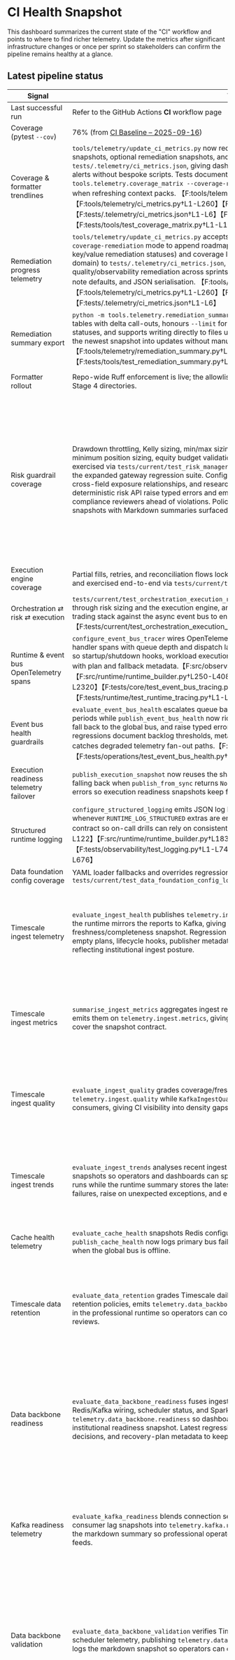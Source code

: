 # CI Health Snapshot

This dashboard summarizes the current state of the "CI" workflow and points to
where to find richer telemetry. Update the metrics after significant
infrastructure changes or once per sprint so stakeholders can confirm the
pipeline remains healthy at a glance.

## Latest pipeline status

| Signal | Value | Notes |
| --- | --- | --- |
| Last successful run | Refer to the GitHub Actions **CI** workflow page | Capture the run URL in team status updates. |
| Coverage (pytest `--cov`) | 76% (from [CI Baseline – 2025-09-16](../ci_baseline_report.md)) | Update when the coverage target moves. |
| Coverage & formatter trendlines | `tools/telemetry/update_ci_metrics.py` now records coverage percentages, per-domain coverage snapshots, optional remediation snapshots, and formatter mode metadata to `tests/.telemetry/ci_metrics.json`, giving dashboards historical trendlines plus lagging-domain alerts without bespoke scripts. Tests document the JSON contract for all four feeds. Use `python -m tools.telemetry.coverage_matrix --coverage-report coverage.xml` to emit standalone breakdowns when refreshing context packs. 【F:tools/telemetry/update_ci_metrics.py†L1-L240】【F:tools/telemetry/ci_metrics.py†L1-L260】【F:tests/tools/test_ci_metrics.py†L1-L420】【F:tests/.telemetry/ci_metrics.json†L1-L6】【F:tools/telemetry/coverage_matrix.py†L1-L196】【F:tests/tools/test_coverage_matrix.py†L1-L123】 |
| Remediation progress telemetry | `tools/telemetry/update_ci_metrics.py` accepts `--remediation-status` entries and the new `--coverage-remediation` mode to append roadmap progress snapshots (label, evidence source, key/value remediation statuses) and coverage laggard summaries (counts, thresholds, worst domain) to `tests/.telemetry/ci_metrics.json`, giving dashboards a structured feed for tracking quality/observability remediation across sprints. pytest covers the CLI parsing contract, coverage-note defaults, and JSON serialisation. 【F:tools/telemetry/update_ci_metrics.py†L1-L240】【F:tools/telemetry/ci_metrics.py†L1-L260】【F:tests/tools/test_ci_metrics.py†L1-L420】【F:tests/.telemetry/ci_metrics.json†L1-L6】 |
| Remediation summary export | `python -m tools.telemetry.remediation_summary` reads the metrics JSON and renders Markdown tables with delta call-outs, honours `--limit` for trimmed reports, omits deltas for non-numeric statuses, and supports writing directly to files under pytest coverage so release managers can drop the newest snapshot into updates without manual collation. 【F:tools/telemetry/remediation_summary.py†L1-L220】【F:tests/tools/test_remediation_summary.py†L22-L125】 |
| Formatter rollout | Repo-wide Ruff enforcement is live; the allowlist and helper script were removed after formatting all Stage 4 directories. | Guarded by `ruff format --check .` in CI; keep telemetry up to date via `python -m tools.telemetry.update_ci_metrics --formatter-mode global`. |
| Risk guardrail coverage | Drawdown throttling, Kelly sizing, min/max sizing bounds, mandatory stop-loss enforcement, minimum position sizing, equity budget validation, and aggregate exposure/leverage limits are exercised via `tests/current/test_risk_manager_impl.py`, `tests/trading/test_risk_policy.py`, and the expanded gateway regression suite. Config-level validation now enforces positive sizing, cross-field exposure relationships, and research-mode overrides while the runtime builder and deterministic risk API raise typed errors and emit canonical metadata snapshots, keeping compliance reviewers ahead of violations. Policy decisions now emit `telemetry.risk.policy` snapshots with Markdown summaries surfaced in the control centre and runtime status feeds. | Extend to FIX execution/risk integration paths next. 【F:src/risk/risk_manager_impl.py†L1-L360】【F:src/risk/real_risk_manager.py†L1-L170】【F:tests/current/test_risk_manager_impl.py†L1-L200】【F:src/trading/risk/risk_policy.py†L120-L246】【F:tests/trading/test_risk_policy.py†L69-L240】【F:src/trading/risk/policy_telemetry.py†L1-L195】【F:tests/trading/test_risk_policy_telemetry.py†L1-L109】【F:src/operations/bootstrap_control_center.py†L1-L260】【F:src/runtime/predator_app.py†L1-L360】【F:src/config/risk/risk_config.py†L1-L161】【F:tests/risk/test_risk_config_validation.py†L1-L36】【F:src/trading/risk/risk_api.py†L1-L134】【F:src/runtime/runtime_builder.py†L313-L343】【F:tests/trading/test_risk_api.py†L1-L115】【F:tests/runtime/test_runtime_builder.py†L158-L200】|
| Execution engine coverage | Partial fills, retries, and reconciliation flows locked in by `tests/current/test_execution_engine.py` and exercised end-to-end via `tests/current/test_orchestration_execution_risk_integration.py`. | Track reconciliation snapshots in future regression runs. |
| Orchestration ⇄ risk ⇄ execution | `tests/current/test_orchestration_execution_risk_integration.py` runs the orchestrator stubs through risk sizing and the execution engine, and the new fallback scenario drives the bootstrap trading stack against the async event bus to ensure telemetry still records when the bus is offline.【F:tests/current/test_orchestration_execution_risk_integration.py†L31-L284】 | Extend to include sensory fixtures once the WHY regression slice lands. |
| Runtime & event bus OpenTelemetry spans | `configure_event_bus_tracer` wires OpenTelemetry tracers into `AsyncEventBus`, tagging publish and handler spans with queue depth and dispatch lag, and the runtime builder reuses the same provider so startup/shutdown hooks, workload execution, and Timescale ingest orchestration emit spans with plan and fallback metadata.【F:src/observability/tracing.py†L1-L244】【F:src/runtime/runtime_builder.py†L250-L408】【F:src/runtime/runtime_builder.py†L1996-L2320】【F:tests/core/test_event_bus_tracing.py†L1-L118】【F:tests/runtime/test_runtime_tracing.py†L1-L134】 | Enable via `OTEL_ENABLED=true` plus `OTEL_EXPORTER_OTLP_*` extras when an OTLP collector is available; disable to fall back to the no-op tracer. |
| Event bus health guardrails | `evaluate_event_bus_health` escalates queue backlogs, dropped events, handler errors, and idle periods while `publish_event_bus_health` now rides the shared failover helper to log runtime failures, fall back to the global bus, and raise typed errors when both transports degrade. Guardrail regressions document backlog thresholds, metadata propagation, and failover escalation so CI catches degraded telemetry fan-out paths.【F:src/operations/event_bus_health.py†L143-L259】【F:tests/operations/test_event_bus_health.py†L22-L235】 | Subscribe to `telemetry.event_bus.health` on the runtime bus; monitor warnings for backlogs or fallbacks and investigate immediately when errors surface. |
| Execution readiness telemetry failover | `publish_execution_snapshot` now reuses the shared failover helper, logging runtime publish failures, falling back when `publish_from_sync` returns `None`, and escalating unexpected runtime/global bus errors so execution readiness snapshots keep flowing even when the primary transport degrades. | Subscribe to `telemetry.operational.execution` on the runtime bus or rely on the global bus fallback; pytest locks the fallback contract and payload structure.【F:src/operations/execution.py†L611-L648】【F:tests/operations/test_execution.py†L100-L134】 |
| Structured runtime logging | `configure_structured_logging` emits JSON log lines with runtime, tier, and connection metadata whenever `RUNTIME_LOG_STRUCTURED` extras are enabled. Formatter and builder tests cover the handler contract so on-call drills can rely on consistent log output.【F:src/observability/logging.py†L1-L122】【F:src/runtime/runtime_builder.py†L1838-L1877】【F:tests/observability/test_logging.py†L1-L74】【F:tests/runtime/test_runtime_builder.py†L600-L676】 | Toggle via `RUNTIME_LOG_STRUCTURED=true` and adjust verbosity with `RUNTIME_LOG_LEVEL`; supply `RUNTIME_LOG_CONTEXT` JSON to append deployment identifiers. |
| Data foundation config coverage | YAML loader fallbacks and overrides regression-tested via `tests/current/test_data_foundation_config_loading.py` | Keep expanding toward operational metrics and sensory signal hotspots. |
| Timescale ingest telemetry | `evaluate_ingest_health` publishes `telemetry.ingest.health` events after each orchestrated run and the runtime mirrors the reports to Kafka, giving dashboards and streaming consumers the same freshness/completeness snapshot. Regression suites now drive the backbone orchestrator through empty plans, lifecycle hooks, publisher metadata, and intraday safeguards so telemetry keeps reflecting institutional ingest posture. | Subscribe via the runtime event bus, consume the Kafka topic configured through `KAFKA_INGEST_HEALTH_TOPIC`, or rely on the Kafka ingest consumer bridge that now replays ingest topics into the runtime bus during institutional runs.【F:src/runtime/runtime_builder.py†L445-L653】【F:src/data_foundation/streaming/kafka_stream.py†L600-L924】【F:tests/data_foundation/test_kafka_stream.py†L120-L332】【F:tests/data_foundation/test_timescale_backbone_orchestrator.py†L1-L150】【F:tests/data_foundation/test_timescale_ingest.py†L322-L359】 |
| Timescale ingest metrics | `summarise_ingest_metrics` aggregates ingest results into per-dimension metrics and the runtime emits them on `telemetry.ingest.metrics`, giving CI a lightweight feed for dashboards while tests cover the snapshot contract. | Use the runtime event bus or the Kafka metrics topic (`KafkaIngestMetricsPublisher`) to subscribe to `telemetry.ingest.metrics`; snapshot payloads include total rows, freshness, and symbol coverage for each dimension.【F:src/runtime/runtime_builder.py†L577-L593】【F:src/data_foundation/ingest/metrics.py†L1-L88】【F:src/data_foundation/streaming/kafka_stream.py†L1022-L1135】【F:tests/data_foundation/test_ingest_metrics.py†L1-L45】 |
| Timescale ingest quality | `evaluate_ingest_quality` grades coverage/freshness into a score published on `telemetry.ingest.quality` while `KafkaIngestQualityPublisher` mirrors the report for downstream consumers, giving CI visibility into density gaps before failover triggers. | Subscribe to `telemetry.ingest.quality` on the runtime bus or configure `KAFKA_INGEST_QUALITY_TOPIC` to stream reports; pytest covers quality scoring and the Kafka publisher contract.【F:src/runtime/runtime_builder.py†L649-L706】【F:src/data_foundation/ingest/quality.py†L1-L208】【F:src/data_foundation/streaming/kafka_stream.py†L1126-L1287】【F:tests/data_foundation/test_ingest_quality.py†L1-L60】【F:tests/data_foundation/test_kafka_stream.py†L200-L310】 |
| Timescale ingest trends | `evaluate_ingest_trends` analyses recent ingest journal entries into `telemetry.ingest.trends` snapshots so operators and dashboards can spot row-count drops or freshness regressions across runs while the runtime summary stores the latest snapshot. New guardrails log runtime publish failures, raise on unexpected exceptions, and escalate global-bus outages under pytest coverage. | Subscribe to `telemetry.ingest.trends` on the runtime bus or inspect the `ingest_trends` block in `ProfessionalPredatorApp.summary()`; pytest covers the evaluator, publisher fallback paths, and summary exposure.【F:src/operations/ingest_trends.py†L1-L336】【F:src/runtime/runtime_builder.py†L900-L1090】【F:src/runtime/predator_app.py†L680-L735】【F:tests/operations/test_ingest_trends.py†L1-L148】【F:tests/runtime/test_professional_app_timescale.py†L240-L330】 |
| Cache health telemetry | `evaluate_cache_health` snapshots Redis configuration, hit/miss ratios, and eviction metadata while `publish_cache_health` now logs primary bus failures, records unexpected exceptions, and raises when the global bus is offline. | Subscribe to `telemetry.cache.health` on the runtime bus; pytest covers evaluator metadata, runtime fallback logging, and error escalation guardrails.【F:src/operations/cache_health.py†L1-L303】【F:tests/operations/test_cache_health.py†L1-L131】 |
| Timescale data retention | `evaluate_data_retention` grades Timescale daily, intraday, and macro tables against institutional retention policies, emits `telemetry.data_backbone.retention`, and records the markdown snapshot in the professional runtime so operators can confirm historical coverage before compliance reviews. | Subscribe to `telemetry.data_backbone.retention`, inspect the `data_retention` block in `ProfessionalPredatorApp.summary()`, or replay the pytest coverage capturing evaluation, runtime wiring, and summary exposure.【F:src/operations/retention.py†L1-L192】【F:src/runtime/runtime_builder.py†L1080-L1210】【F:src/runtime/predator_app.py†L150-L360】【F:tests/operations/test_data_retention.py†L1-L118】【F:tests/runtime/test_runtime_builder.py†L200-L360】【F:tests/runtime/test_professional_app_timescale.py†L600-L720】 |
| Data backbone readiness | `evaluate_data_backbone_readiness` fuses ingest health, quality, recovery, backup posture, Redis/Kafka wiring, scheduler status, and Spark export outcomes into `telemetry.data_backbone.readiness` so dashboards and runtime summaries expose a single institutional readiness snapshot. Latest regressions assert optional-trigger degradation, failover decisions, and recovery-plan metadata to keep drill-down evidence intact. | Subscribe to the runtime bus topic `telemetry.data_backbone.readiness` or read the `data_backbone` section of `ProfessionalPredatorApp.summary()`; pytest covers the snapshot contract, recovery metadata, and runtime integration. Operational responders can rely on the paired [Redis cache outage](../operations/runbooks/redis_cache_outage.md) and [Kafka ingest offset recovery](../operations/runbooks/kafka_ingest_offset_recovery.md) runbooks when those components degrade.【F:src/operations/data_backbone.py†L488-L515】【F:tests/operations/test_data_backbone.py†L289-L347】【F:src/runtime/runtime_builder.py†L657-L1180】【F:src/runtime/predator_app.py†L200-L520】【F:docs/operations/runbooks/redis_cache_outage.md†L1-L60】【F:docs/operations/runbooks/kafka_ingest_offset_recovery.md†L1-L66】 |
| Kafka readiness telemetry | `evaluate_kafka_readiness` blends connection settings, topic provisioning, publisher counts, and consumer lag snapshots into `telemetry.kafka.readiness`, and the runtime publishes plus records the markdown summary so professional operators can audit streaming posture alongside ingest feeds. | Subscribe to `telemetry.kafka.readiness` on the runtime bus, inspect the `kafka_readiness` block in `ProfessionalPredatorApp.summary()`, or replay the evaluator/runtime pytest coverage to confirm thresholds and metadata wiring.【F:src/operations/kafka_readiness.py†L1-L213】【F:src/runtime/runtime_builder.py†L600-L930】【F:src/runtime/predator_app.py†L200-L400】【F:tests/operations/test_kafka_readiness.py†L1-L97】【F:tests/runtime/test_runtime_builder.py†L665-L782】【F:tests/runtime/test_professional_app_timescale.py†L1116-L1160】 |
| Data backbone validation | `evaluate_data_backbone_validation` verifies Timescale settings, Redis/Kafka expectations, and scheduler telemetry, publishing `telemetry.data_backbone.validation` while the professional runtime logs the markdown snapshot so operators can confirm institutional toggles before ingest runs. | Subscribe to `telemetry.data_backbone.validation` or inspect the `data_backbone_validation` block in `ProfessionalPredatorApp.summary()`; pytest covers the validation contract plus runtime publication and recording. Timescale ingest now halts on validation failure, emits degraded readiness snapshots, and falls back to DuckDB so misconfigured institutional runs fail safe.【F:src/operations/data_backbone.py†L120-L320】【F:src/runtime/runtime_builder.py†L650-L780】【F:src/runtime/predator_app.py†L150-L370】【F:tests/operations/test_data_backbone.py†L120-L220】【F:tests/runtime/test_runtime_builder.py†L180-L280】【F:tests/runtime/test_professional_app_timescale.py†L395-L460】【F:tests/data_foundation/test_ingest_journal.py†L300-L374】 |
| Data backbone snapshot export | `tools/telemetry/export_data_backbone_snapshots.py` builds the professional runtime, extracts readiness/validation/retention/ingest trend + scheduler/Kafka blocks, and emits a single JSON payload for Grafana/DataDog dashboards. | Run `python -m tools.telemetry.export_data_backbone_snapshots --output backbone.json` during drills to capture the backbone posture without parsing Markdown; pytest covers exporter success cases and the missing-section guardrail.【F:tools/telemetry/export_data_backbone_snapshots.py†L1-L147】【F:tests/tools/test_data_backbone_export.py†L1-L74】 |
| Professional readiness telemetry | `evaluate_professional_readiness` now incorporates the aggregated operational readiness snapshot (system validation, incident response, ingest SLO posture) alongside data backbone, backup, and recovery metadata, publishing the combined payload on the runtime bus and recording Markdown summaries in `ProfessionalPredatorApp.summary()`. Latest enrichment adds `status_breakdown` and `component_statuses` metadata so dashboards can render severity chips directly from the payload. | Subscribe to `telemetry.operational.readiness` or inspect the `professional_readiness`/`operational_readiness` blocks in the runtime summary; pytest covers the aggregation helper plus runtime exposure of the merged readiness view, and the status page documents the contract.【F:src/operations/professional_readiness.py†L1-L210】【F:src/operations/operational_readiness.py†L1-L256】【F:src/runtime/runtime_builder.py†L360-L910】【F:src/runtime/predator_app.py†L200-L420】【F:tests/operations/test_operational_readiness.py†L1-L86】【F:docs/status/operational_readiness.md†L1-L34】【F:tests/runtime/test_professional_app_timescale.py†L722-L799】 |
| Governance report export | `python -m tools.telemetry.export_governance_report` loads compliance/regulatory snapshots, optionally collects audit evidence, emits JSON + Markdown, and persists history with metadata for cadence reviews. | Use the CLI to produce governance artefacts during drills; pytest covers snapshot loading, metadata parsing, Markdown emission, and persistence limits.【F:tools/telemetry/export_governance_report.py†L1-L260】【F:tests/tools/test_export_governance_report.py†L1-L139】 |
| Trade compliance telemetry | `TradeComplianceMonitor` evaluates execution reports against institutional policy thresholds, emits `telemetry.compliance.trade` snapshots, and records audit entries so runtime summaries and CI dashboards surface regulatory guardrails alongside ingest health. `TimescaleComplianceJournal` persists every snapshot in the `telemetry.compliance.audit` table so operators inherit a durable compliance trail and the runtime summary exposes the latest journal entry. | Subscribe to the runtime bus topic `telemetry.compliance.trade`, inspect the compliance section inside `ProfessionalPredatorApp.summary()`, or replay pytest coverage for policy enforcement, Timescale journaling, and runtime integration.【F:src/compliance/trade_compliance.py†L1-L420】【F:src/data_foundation/persist/timescale.py†L1-L900】【F:src/runtime/predator_app.py†L560-L720】【F:tests/compliance/test_trade_compliance.py†L1-L160】【F:tests/data_foundation/test_timescale_compliance_journal.py†L1-L44】【F:tests/runtime/test_professional_app_timescale.py†L232-L308】 |
| Compliance readiness telemetry | `evaluate_compliance_readiness` merges trade-compliance and KYC telemetry into a single readiness snapshot, publishes `telemetry.compliance.readiness` after each institutional ingest run, and records the markdown summary inside the runtime status report so operators inherit one regulatory posture surface. | Subscribe to `telemetry.compliance.readiness`, inspect the `compliance_readiness` block in `ProfessionalPredatorApp.summary()`, or replay the readiness pytest coverage and runtime builder test to confirm the aggregate feed stays stable.【F:src/operations/compliance_readiness.py†L1-L237】【F:src/runtime/runtime_builder.py†L1200-L1288】【F:src/runtime/predator_app.py†L52-L216】【F:tests/operations/test_compliance_readiness.py†L1-L76】【F:tests/runtime/test_runtime_builder.py†L150-L228】 |
| Compliance workflow telemetry | `evaluate_compliance_workflows` packages MiFID II, Dodd-Frank, and KYC checklists into `telemetry.compliance.workflow`, publishes Markdown-backed snapshots, and records the latest workflow block in the professional runtime summary. | Subscribe to `telemetry.compliance.workflow`, inspect the `compliance_workflows` block in `ProfessionalPredatorApp.summary()`, or replay the pytest coverage that exercises the workflow builder, publisher, and runtime integration.【F:src/compliance/workflow.py†L1-L760】【F:src/runtime/runtime_builder.py†L1200-L1336】【F:src/runtime/predator_app.py†L1-L520】【F:tests/compliance/test_compliance_workflow.py†L1-L140】【F:tests/runtime/test_runtime_builder.py†L160-L240】【F:tests/runtime/test_professional_app_timescale.py†L200-L320】 |
| Governance reporting cadence | `should_generate_report` gates the reporting interval, `collect_audit_evidence` and `generate_governance_report` fuse compliance readiness, regulatory telemetry, and Timescale audit evidence, and `publish_governance_report` emits `telemetry.compliance.governance` snapshots while `persist_governance_report` maintains a JSON history for reviews. | Subscribe to `telemetry.compliance.governance`, persist cadence outputs for audit drills, or replay the pytest coverage that documents section escalation, cadence timing, publishing fallbacks, and history trimming.【F:src/operations/governance_reporting.py†L1-L520】【F:tests/operations/test_governance_reporting.py†L1-L152】 |
| Strategy performance telemetry | `evaluate_strategy_performance` aggregates trading-manager experiment events and ROI snapshots into `telemetry.strategy.performance`, publishes Markdown summaries, and the professional runtime records the latest block so desks can monitor execution/rejection mix per strategy alongside ROI posture. | Subscribe to `telemetry.strategy.performance`, inspect the `strategy_performance` block in `ProfessionalPredatorApp.summary()`, or replay the pytest coverage that exercises the evaluator, runtime builder integration, and summary exposure.【F:src/operations/strategy_performance.py†L1-L537】【F:src/runtime/runtime_builder.py†L2236-L2294】【F:src/runtime/predator_app.py†L200-L986】【F:tests/runtime/test_runtime_builder.py†L272-L523】【F:tests/runtime/test_professional_app_timescale.py†L200-L270】 |
| Strategy governance telemetry | Strategy registry persistence now records catalogue provenance for every champion while the compliance workflow checklist exposes a "Strategy governance" block that consumes the registry summary so approvals mirror the seeded desk templates. | Inspect the `strategy_registry` section in `ProfessionalPredatorApp.summary()` or review the workflow snapshot; pytest covers registry provenance and the governance checklist.【F:src/governance/strategy_registry.py†L1-L420】【F:src/compliance/workflow.py†L1-L760】【F:src/runtime/predator_app.py†L1-L520】【F:tests/governance/test_strategy_registry.py†L1-L60】【F:tests/compliance/test_compliance_workflow.py†L1-L140】 |
| KYC/AML telemetry | `KycAmlMonitor` grades onboarding dossiers, emits `telemetry.compliance.kyc` snapshots with markdown context, and can journal cases into `telemetry.compliance_kyc` so institutional teams audit reviewer activity alongside trade compliance telemetry. The professional runtime wires the monitor behind extras, exposes the latest case snapshot in `summary()`, and pytest covers the monitor contract plus Timescale round-trips. | Enable via `KYC_MONITOR_ENABLED` extras, subscribe to `telemetry.compliance.kyc`, or review the `kyc` block in `ProfessionalPredatorApp.summary()`; pytest exercises the monitor, journal, and runtime integration.【F:src/compliance/kyc.py†L1-L332】【F:src/data_foundation/persist/timescale.py†L920-L1265】【F:src/runtime/predator_app.py†L80-L390】【F:tests/compliance/test_kyc_monitor.py†L1-L70】【F:tests/data_foundation/test_timescale_compliance_journal.py†L1-L78】【F:tests/runtime/test_professional_app_timescale.py†L200-L308】 |
| Risk/compliance evidence export | `tools.telemetry/export_risk_compliance_snapshots.py` captures risk policy, execution readiness, compliance readiness/workflows, and Timescale journal stats in a governance-ready JSON bundle so reviewers can export evidence without bespoke SQL. | Run `python -m tools.telemetry.export_risk_compliance_snapshots --output governance.json` to collect the payload; pytest covers the CLI contract while journal tests exercise the aggregation helpers.【F:tools/telemetry/export_risk_compliance_snapshots.py†L1-L308】【F:tests/tools/test_risk_compliance_export.py†L1-L113】【F:src/data_foundation/persist/timescale.py†L1211-L2163】【F:tests/data_foundation/test_timescale_compliance_journal.py†L57-L206】【F:tests/data_foundation/test_timescale_execution_journal.py†L86-L123】 |
| Runtime task supervision | `TaskSupervisor` funnels Kafka bridges, ingest schedulers, and other runtime background work through a managed cancellation/logging layer, and the runtime summary now exposes active task metadata for operators. | Audit active tasks via `ProfessionalPredatorApp.active_background_tasks` or the `background_task_details` section of `summary()`; replay the pytest suite covering task supervision to confirm cancellations and metadata reporting remain stable.【F:src/runtime/task_supervisor.py†L1-L152】【F:src/runtime/predator_app.py†L95-L352】【F:tests/runtime/test_task_supervisor.py†L1-L64】【F:tests/runtime/test_professional_app_timescale.py†L1-L120】 |
| Runtime health endpoint | `RuntimeHealthServer` serves `/health` with FIX connectivity, market-data freshness, and telemetry exporter checks, and the runtime builder starts the server automatically when healthchecks are enabled. | Hit the configured endpoint (defaults to `0.0.0.0:8080/health`) to confirm status, override via `RUNTIME_HEALTHCHECK_*` extras, and rely on the pytest coverage for evaluator/server wiring.【F:src/runtime/healthcheck.py†L1-L258】【F:src/runtime/runtime_builder.py†L1816-L1863】【F:tests/runtime/test_healthcheck.py†L1-L170】 |
| Runtime CLI coverage | `emp-runtime` wraps the runtime builder with `summary`, `run`, `ingest-once`, and `restart` commands that honour signal-aware shutdowns and optional timeouts so operators can rehearse ingestion-only or restart drills from the command line. | Run `python -m src.runtime.cli --help`, use `--no-trading`/`--timeout` during rehearsals, and rely on the CLI pytest coverage for JSON summary output and restart sequencing.【F:src/runtime/cli.py†L1-L258】【F:tests/runtime/test_runtime_cli.py†L1-L88】 |
| Event bus health telemetry | `evaluate_event_bus_health` captures queue depth, dropped events, and handler errors into `telemetry.event_bus.health`, publishes the snapshot after ingest, and records the markdown summary in professional runtime reports. The publisher now delegates to the shared failover helper, logging runtime failures, skipping redundant fallbacks, and escalating to the global bus with typed errors so diagnostics stay visible. | Subscribe to `telemetry.event_bus.health`, inspect the `event_bus` block in `ProfessionalPredatorApp.summary()`, or replay the pytest suites covering the evaluator, runtime wiring, and summary exposure.【F:src/operations/event_bus_health.py†L143-L259】【F:src/runtime/runtime_builder.py†L1872-L1916】【F:src/runtime/predator_app.py†L200-L380】【F:tests/operations/test_event_bus_health.py†L22-L206】【F:tests/runtime/test_professional_app_timescale.py†L380-L452】 |
| System validation telemetry | `evaluate_system_validation` ingests the concept-aligned validation report, publishes `telemetry.operational.system_validation`, surfaces the Markdown summary via the professional runtime block, and now warns on runtime bus failures before falling back to the global bus and raising unexpected errors. | Subscribe to `telemetry.operational.system_validation`, inspect the `system_validation` block in `ProfessionalPredatorApp.summary()`, or replay the pytest suites covering the parser, fallback handling, runtime integration, and summary exposure.【F:src/operations/system_validation.py†L200-L312】【F:src/runtime/runtime_builder.py†L1905-L1950】【F:src/runtime/predator_app.py†L120-L360】【F:tests/operations/test_system_validation.py†L85-L137】【F:tests/runtime/test_professional_app_timescale.py†L400-L455】【F:tests/runtime/test_runtime_builder.py†L200-L360】 |
| Operational snapshot export | `tools/telemetry/export_operational_snapshots.py` packages the professional readiness, security, incident response, and system validation blocks into a JSON payload so Grafana/DataDog dashboards can ingest one file instead of scraping Markdown. | Run `python -m tools.telemetry.export_operational_snapshots --output telemetry.json` after institutional runs. pytest covers happy-path export, missing-section warnings, and the `--allow-missing` flag.【F:tools/telemetry/export_operational_snapshots.py†L1-L143】【F:tests/tools/test_operational_export.py†L1-L86】 |
| Risk posture telemetry | `evaluate_risk_posture` fuses portfolio monitor state and risk-gateway checks into `telemetry.risk.posture` events, `TradingManager` logs markdown summaries, and the runtime exposes the latest snapshot so CI dashboards inherit drawdown and open-position guardrail status alongside ingest and compliance feeds. | Subscribe to `telemetry.risk.posture`, inspect the `risk` section of `ProfessionalPredatorApp.summary()`, or replay the pytest coverage that exercises the telemetry helpers and runtime integration.【F:src/risk/telemetry.py†L1-L247】【F:src/trading/trading_manager.py†L1-L240】【F:src/runtime/predator_app.py†L200-L320】【F:tests/risk/test_risk_telemetry.py†L1-L102】【F:tests/current/test_bootstrap_control_center.py†L1-L180】【F:tests/current/test_bootstrap_runtime_integration.py†L1-L70】 |
| Configuration audit telemetry | `evaluate_configuration_audit` compares successive `SystemConfig` snapshots, grades tier/run-mode/credential changes, publishes `telemetry.runtime.configuration`, and records markdown-backed summaries on the professional runtime while Timescale persistence stores a durable audit trail. | Subscribe to `telemetry.runtime.configuration`, inspect the `configuration_audit` block in `ProfessionalPredatorApp.summary()`, or replay the pytest coverage and Timescale journal tests to confirm the snapshot contract and persistence; bootstrap-mode coverage now asserts the snapshot still emits without Timescale credentials before ingest builds.【F:src/operations/configuration_audit.py†L1-L308】【F:src/runtime/runtime_builder.py†L1-L260】【F:src/runtime/predator_app.py†L1-L400】【F:src/data_foundation/persist/timescale.py†L1-L2150】【F:tests/operations/test_configuration_audit.py†L1-L94】【F:tests/data_foundation/test_timescale_configuration_journal.py†L1-L47】【F:tests/runtime/test_professional_app_timescale.py†L1-L200】【F:tests/runtime/test_runtime_builder.py†L100-L220】 |
| ROI telemetry | `evaluate_roi_posture` converts portfolio equity, trade volume, and configured cost models into `telemetry.operational.roi` snapshots while the trading manager, control centre, and runtime summary publish markdown context for dashboards. | Subscribe to `telemetry.operational.roi`, inspect the `roi` sections of the control centre performance block or `ProfessionalPredatorApp.summary()`, or replay the ROI pytest contract covering cost modelling and publisher behaviour.【F:src/operations/roi.py†L1-L164】【F:src/trading/trading_manager.py†L1-L280】【F:src/operations/bootstrap_control_center.py†L1-L320】【F:src/runtime/predator_app.py†L400-L720】【F:tests/operations/test_roi.py†L1-L80】 |
| Kafka consumer lag telemetry | `capture_consumer_lag` parses Kafka client metrics and the ingest consumer can publish `telemetry.kafka.lag` snapshots with per-partition offsets, totals, and metadata so dashboards track lag alongside ingest payloads. | Enable via `KAFKA_INGEST_CONSUMER_PUBLISH_LAG` (or pass `publish_consumer_lag=True` programmatically); payloads include aggregated lag totals and respect configurable intervals, with pytest coverage documenting the feed and guardrails.【F:src/data_foundation/streaming/kafka_stream.py†L259-L415】【F:src/data_foundation/streaming/kafka_stream.py†L1700-L1919】【F:tests/data_foundation/test_kafka_stream.py†L453-L564】 |
| Timescale ingest observability | `build_ingest_observability_snapshot` composes metrics, health checks, recovery metadata, and failover decisions into a single payload that the runtime logs and publishes on `telemetry.ingest.observability`. | Capture the event via the runtime event bus for dashboards, export the markdown snapshot for runbooks, or replay the pytest contract for the observability snapshot to confirm the merged payload stays stable as ingest behaviour evolves.【F:src/data_foundation/ingest/observability.py†L1-L211】【F:src/runtime/runtime_builder.py†L624-L635】【F:tests/data_foundation/test_ingest_observability.py†L1-L110】 |
| Spark export telemetry | `execute_spark_export_plan` serialises Timescale query results into Spark-friendly datasets with manifests while the runtime publishes `telemetry.ingest.spark_exports` and records the snapshot in professional summaries. | Subscribe to `telemetry.ingest.spark_exports`, inspect the `spark_exports` block in `ProfessionalPredatorApp.summary()`, or run the spark export pytest suite to verify partitioning and runtime integration.【F:src/data_foundation/batch/spark_export.py†L1-L233】【F:src/runtime/runtime_builder.py†L657-L866】【F:src/runtime/predator_app.py†L1-L520】【F:tests/data_foundation/test_spark_export.py†L1-L129】【F:tests/data_foundation/test_ingest_journal.py†L360-L438】【F:tests/runtime/test_professional_app_timescale.py†L1-L620】 |
| Spark stress drill | `execute_spark_stress_drill` replays Spark export plans across configurable cycles, enforces duration thresholds, publishes `telemetry.ingest.spark_stress`, and the runtime summary exposes the latest drill snapshot for operators. | Subscribe to `telemetry.ingest.spark_stress`, review the `spark_stress` block in `ProfessionalPredatorApp.summary()`, or execute the spark stress pytest suite to confirm cycle recording and threshold handling.【F:src/operations/spark_stress.py†L1-L166】【F:src/runtime/runtime_builder.py†L774-L1256】【F:src/runtime/predator_app.py†L150-L860】【F:tests/operations/test_spark_stress.py†L1-L87】【F:tests/runtime/test_professional_app_timescale.py†L740-L813】 |
| Cache health telemetry | `evaluate_cache_health` evaluates Redis namespaces, hit/miss ratios, and eviction pressure and publishes the results on `telemetry.cache.health` while recording the markdown summary in the professional runtime. | Subscribe to `telemetry.cache.health`, review the `cache` block in `ProfessionalPredatorApp.summary()`, or replay the pytest coverage to confirm the snapshot contract and runtime integration.【F:src/operations/cache_health.py†L1-L191】【F:src/runtime/runtime_builder.py†L608-L741】【F:tests/runtime/test_professional_app_timescale.py†L300-L346】【F:tests/runtime/test_runtime_builder.py†L180-L268】 |
| Operational ingest SLO telemetry | `evaluate_ingest_slos` fuses ingest metrics, health status, and alert routes into an operational SLO snapshot and the runtime publishes `telemetry.operational.slos` alongside markdown summaries for ops drills. | Subscribe to `telemetry.operational.slos` on the event bus, configure overrides via `OPERATIONS_ALERT_ROUTES`, or replay the pytest contract under `tests/operations/test_slo.py` to confirm alert routing metadata and status escalation stay stable.【F:src/operations/slo.py†L1-L206】【F:src/runtime/runtime_builder.py†L624-L669】【F:src/data_foundation/ingest/configuration.py†L1-L244】【F:tests/operations/test_slo.py†L1-L70】 |
| Backup readiness telemetry | `evaluate_backup_readiness` merges Timescale backup policies with ingest health/quality outcomes to publish `telemetry.operational.backups`, log markdown snapshots, and store the latest status inside runtime summaries. | Subscribe to `telemetry.operational.backups`, inspect the `backups` block in `ProfessionalPredatorApp.summary()`, or replay the pytest coverage for backup evaluation and runtime integration.【F:src/operations/backup.py†L1-L206】【F:src/runtime/runtime_builder.py†L300-L360】【F:src/runtime/predator_app.py†L260-L380】【F:tests/operations/test_backup.py†L1-L80】【F:tests/runtime/test_professional_app_timescale.py†L160-L220】 |
| Execution readiness telemetry | `evaluate_execution_readiness` assesses fill and rejection rates, latency, drop-copy metrics, and connection health to publish `telemetry.operational.execution` while recording the markdown summary in professional runtime status reports. | Subscribe to `telemetry.operational.execution`, inspect the `execution` block in `ProfessionalPredatorApp.summary()`, or run the pytest suites covering the execution evaluator, trading manager instrumentation, and runtime integration.【F:src/operations/execution.py†L1-L430】【F:src/runtime/runtime_builder.py†L1700-L1840】【F:src/runtime/predator_app.py†L200-L360】【F:tests/operations/test_execution.py†L1-L110】【F:tests/trading/test_trading_manager_execution.py†L1-L80】【F:tests/runtime/test_professional_app_timescale.py†L360-L420】 |
| FIX pilot telemetry | `FixIntegrationPilot` supervises FIX sessions, `FixDropcopyReconciler` ingests drop-copy events, and `evaluate_fix_pilot` applies configurable compliance/risk/drop-copy policies while `publish_fix_pilot_snapshot` reuses the failover helper to emit `telemetry.execution.fix_pilot` with queue metrics, reconciliation status, and policy metadata. | Subscribe to `telemetry.execution.fix_pilot`, review the `fix_pilot` block in `ProfessionalPredatorApp.summary()`, or replay the pilot/drop-copy pytest coverage documenting lifecycle supervision, policy evaluation, and publishing failover.【F:src/runtime/fix_pilot.py†L1-L210】【F:src/runtime/fix_dropcopy.py†L1-L228】【F:src/operations/fix_pilot.py†L62-L373】【F:src/runtime/runtime_builder.py†L2040-L2130】【F:tests/runtime/test_fix_pilot.py†L1-L190】【F:tests/operations/test_fix_pilot_ops.py†L1-L164】【F:tests/runtime/test_fix_dropcopy.py†L1-L60】 |
| Execution readiness journal | `TimescaleExecutionJournal` records each execution readiness snapshot in Timescale and the professional runtime summary surfaces recent and latest entries so operators can audit historical execution posture. | Query the `telemetry.execution_snapshots` table or inspect the `execution_journal` block in `ProfessionalPredatorApp.summary()`; pytest exercises the journal round-trip and summary integration.【F:src/data_foundation/persist/timescale.py†L900-L1290】【F:tests/data_foundation/test_timescale_execution_journal.py†L1-L91】【F:tests/runtime/test_professional_app_timescale.py†L400-L460】 |
| Security posture telemetry | `evaluate_security_posture` grades MFA coverage, rotation cadences, incident drills, intrusion detection, and TLS posture into `telemetry.operational.security`, logging markdown snapshots, warning on runtime publish failures, and falling back to the global bus before raising unexpected errors. | Subscribe to `telemetry.operational.security`, inspect the `security` block in `ProfessionalPredatorApp.summary()`, or replay the security pytest coverage and runtime builder assertions (including fallback and escalation paths) to confirm telemetry publication.【F:src/operations/security.py†L420-L579】【F:src/runtime/runtime_builder.py†L1090-L1280】【F:src/runtime/predator_app.py†L120-L340】【F:tests/operations/test_security.py†L148-L263】【F:tests/runtime/test_runtime_builder.py†L120-L240】【F:tests/runtime/test_professional_app_timescale.py†L140-L260】 |
| Incident response telemetry | `evaluate_incident_response` blends runbook coverage, responder rosters, training cadence, and postmortem backlog metrics into `telemetry.operational.incident_response`, publishing markdown summaries and recording the latest snapshot in the professional runtime report. | Subscribe to `telemetry.operational.incident_response`, inspect the `incident_response` block in `ProfessionalPredatorApp.summary()`, or replay the incident-response pytest coverage that exercises the evaluator, publisher, runtime integration, and summary exposure.【F:src/operations/incident_response.py†L1-L233】【F:src/runtime/runtime_builder.py†L2160-L2215】【F:src/runtime/predator_app.py†L260-L360】【F:tests/operations/test_incident_response.py†L1-L108】【F:tests/runtime/test_runtime_builder.py†L360-L520】【F:tests/runtime/test_professional_app_timescale.py†L520-L600】 |
| Timescale ingest journal | `TimescaleIngestJournal` persists ingest run history (status, rows, freshness, plan metadata) in the shared Timescale cluster and `_record_ingest_journal` records every orchestrated run immediately after health evaluation. `plan_ingest_recovery` now appends recovery attempts (lookbacks, missing symbols, health status) so operators can see when the runtime auto-replayed degraded slices before considering failover. | Query the `telemetry_ingest_runs` table for audits, review the surfaced payload inside `ProfessionalPredatorApp.summary()` for a runtime-friendly view, or replay the pytest journal round-trip, recovery, and runtime integration tests to confirm the contract.【F:src/data_foundation/persist/timescale.py†L1-L720】【F:src/runtime/runtime_builder.py†L484-L570】【F:src/runtime/predator_app.py†L220-L317】【F:tests/data_foundation/test_ingest_recovery.py†L1-L95】【F:tests/data_foundation/test_ingest_journal.py†L120-L197】【F:tests/runtime/test_professional_app_timescale.py†L120-L196】 |
| Timescale ingest scheduler | `TimescaleIngestScheduler` runs the orchestrator plan on configurable intervals, now wiring through the runtime task supervisor with metadata so operators can inspect supervised ingest jobs instead of loose `create_task` handles. Guardrail coverage exercises steady-state loops, failure cut-offs, jitter bounds, supervisor telemetry, snapshot builders, and event publishing, and the guardrail manifest asserts the scheduler suite stays pinned to the guardrail marker. | Enable by setting `TIMESCALE_INGEST_SCHEDULE=true` (plus interval/jitter extras); monitor background task counts in `app.summary()` and rely on pytest coverage for jitter, failure, supervisor, snapshot, publishing, and guardrail-manifest enforcement.【F:src/data_foundation/ingest/scheduler.py†L1-L138】【F:src/data_foundation/ingest/configuration.py†L1-L210】【F:src/runtime/runtime_builder.py†L845-L869】【F:tests/data_foundation/test_ingest_scheduler.py†L1-L200】【F:tests/data_foundation/test_timescale_config.py†L120-L170】【F:tests/runtime/test_guardrail_suite_manifest.py†L18-L40】 |
| Timescale ingest failover guard | `decide_ingest_failover` evaluates health reports, emits `telemetry.ingest.failover` decisions, and automatically replays the DuckDB bootstrap ingest when required slices fail so operators can see the rollback in telemetry. | Monitor the runtime event bus for `telemetry.ingest.failover`, inspect the fallback reason in the payload, or replay the pytest coverage that documents the failover scenarios.【F:src/data_foundation/ingest/failover.py†L1-L120】【F:src/runtime/runtime_builder.py†L618-L650】【F:tests/data_foundation/test_ingest_failover.py†L1-L120】 |
| Timescale failover drill | `execute_failover_drill` mutates recent ingest results to simulate Timescale outages, verifies the failover policy, publishes `telemetry.ingest.failover_drill`, and records Markdown summaries in the professional runtime so operators can rehearse the DuckDB fallback during drills. | Subscribe to `telemetry.ingest.failover_drill`, review the `failover_drill` block inside `ProfessionalPredatorApp.summary()`, or run the failover drill pytest coverage to confirm fallback execution is still documented.【F:src/operations/failover_drill.py†L1-L213】【F:src/runtime/runtime_builder.py†L1015-L1072】【F:src/runtime/predator_app.py†L145-L180】【F:tests/operations/test_failover_drill.py†L1-L88】【F:tests/runtime/test_professional_app_timescale.py†L610-L650】 |
| Kafka ingest backfill & provisioning | `backfill_ingest_dimension_to_kafka` replays Timescale snapshots into configured ingest topics with `backfill` metadata so new environments inherit historical telemetry, and `KafkaTopicProvisioner` auto-creates ingest topics when `KAFKA_INGEST_AUTO_CREATE_TOPICS` is enabled so the runtime does not start with missing topics; pytest fixtures capture the payload and provisioning contracts.【F:src/data_foundation/streaming/kafka_stream.py†L226-L620】【F:tests/data_foundation/test_kafka_stream.py†L60-L420】 |
| Timescale cache coverage | `tests/data_foundation/test_timescale_cache.py` exercises `TimescaleQueryCache` cache hits, TTL expiry, and runtime connector integration so Redis-backed query paths stay observable as institutional runs land.【F:src/data_foundation/cache/timescale_query_cache.py†L1-L190】【F:tests/data_foundation/test_timescale_cache.py†L1-L160】 |
| Macro enrichment coverage | `tests/data_foundation/test_timescale_connectors.py::test_daily_connector_enriches_macro_bias` validates that Timescale connectors emit macro bias, confidence, and event metadata via `TimescaleMacroEventService`, keeping the WHY organ’s macro context observable.【F:src/data_foundation/services/macro_events.py†L1-L226】【F:src/data_foundation/fabric/timescale_connector.py†L1-L164】【F:tests/data_foundation/test_timescale_connectors.py†L1-L150】 |
| Sensory audit coverage | `tests/sensory/test_how_anomaly_sensors.py`, `tests/sensory/test_when_gamma.py`, `tests/sensory/test_why_yield.py`, the new `tests/sensory/test_real_sensory_organ.py`, and bootstrap runtime integration tests document dimensional outputs plus the fused audit trail and telemetry snapshot emitted by the integrated organ, keeping CI visibility on sensory diagnostics.【F:tests/sensory/test_how_anomaly_sensors.py†L1-L73】【F:tests/sensory/test_when_gamma.py†L1-L64】【F:tests/sensory/test_why_yield.py†L19-L85】【F:tests/sensory/test_real_sensory_organ.py†L1-L107】【F:tests/current/test_bootstrap_runtime_integration.py†L34-L64】 |
| Sensory drift telemetry | `evaluate_sensory_drift` publishes `telemetry.sensory.drift` snapshots while the runtime summary records the latest drift block so operators can monitor WHY/HOW deltas alongside ingest telemetry. Publisher now routes through the shared failover helper, logging runtime/global bus degradation and falling back deterministically under regression coverage.【F:src/operations/sensory_drift.py†L1-L276】【F:src/runtime/runtime_builder.py†L960-L1062】【F:src/runtime/predator_app.py†L320-L360】 | Subscribe to `telemetry.sensory.drift` via the runtime bus or inspect the `sensory_drift` block in `ProfessionalPredatorApp.summary()`; pytest exercises drift evaluation, runtime preference, and global-bus fallback handling.【F:tests/operations/test_sensory_drift.py†L17-L163】【F:tests/runtime/test_professional_app_timescale.py†L720-L780】 |
| Evolution catalogue telemetry | `EvolutionCycleOrchestrator` publishes `telemetry.evolution.catalogue` events whenever catalogue seeding is active, and pytest coverage captures both the population statistics and event payload so CI dashboards can surface the seeded desk metadata.【F:src/orchestration/evolution_cycle.py†L150-L360】【F:tests/current/test_population_manager_catalogue.py†L1-L39】【F:tests/current/test_evolution_orchestrator.py†L1-L170】【F:tests/evolution/test_catalogue_snapshot.py†L1-L43】 |
| Evolution lineage telemetry | `EvolutionLineageSnapshot` fuses champion fitness, parents, mutation history, and population stats into `telemetry.evolution.lineage` so dashboards can track how institutional genomes evolve away from their seeded catalogue entries.【F:src/evolution/lineage_telemetry.py†L1-L165】【F:src/orchestration/evolution_cycle.py†L120-L392】【F:tests/evolution/test_lineage_snapshot.py†L1-L74】【F:tests/current/test_evolution_orchestrator.py†L1-L190】 |
| Evolution experiment telemetry | `evaluate_evolution_experiments` aggregates paper-trading experiment events and ROI posture into `telemetry.evolution.experiments`, the trading manager records experiment events, and the runtime publishes and stores the snapshot for professional summaries.【F:src/operations/evolution_experiments.py†L1-L248】【F:src/trading/trading_manager.py†L1-L320】【F:src/runtime/runtime_builder.py†L2059-L2116】【F:src/runtime/predator_app.py†L848-L867】【F:tests/operations/test_evolution_experiments.py†L1-L114】【F:tests/runtime/test_professional_app_timescale.py†L840-L908】 |
| Evolution tuning telemetry | `evaluate_evolution_tuning` blends experiment telemetry with strategy performance snapshots into actionable `telemetry.evolution.tuning` recommendations, publishing the feed and storing the markdown in professional runtime summaries.【F:src/operations/evolution_tuning.py†L1-L443】【F:src/runtime/runtime_builder.py†L2566-L2649】【F:src/runtime/predator_app.py†L229-L515】【F:src/runtime/predator_app.py†L1098-L1104】【F:tests/operations/test_evolution_tuning.py†L1-L172】【F:tests/runtime/test_professional_app_timescale.py†L1298-L1338】 |
| Operational metrics coverage | `tests/operational/test_metrics.py` exercises logging escalation, exporter idempotence, lazy gauge fallbacks, FIX wrapper sanitisation, fallback invocation, and latency bounds so CI surfaces operational metric regressions deterministically. | Fold orchestration smoke tests into the suite to cover adapter wiring.【F:src/operational/metrics.py†L45-L200】【F:tests/operational/test_metrics.py†L200-L328】 |
| Pytest flake telemetry | `tests/.telemetry/flake_runs.json` emitted each run (repository copy currently mirrors CI runs #482–#483 for historical context); summarise via `python tools/telemetry/summarize_flakes.py`. | Override with `PYTEST_FLAKE_LOG` or `--flake-log-file`; upload alongside `pytest.log` and follow the observability plan for drill cadence. |
| Open CI alerts | Check the automatically managed **CI failure alerts** issue | Created/closed by `.github/workflows/ci-failure-alerts.yml`. |
| Slack relay | Enabled via `.github/workflows/ci-failure-alerts.yml` (`notify-slack`) when `SLACK_CI_WEBHOOK` is present | Mirrors run metadata into `#ci-alerts` so responders get chat and issue updates together; the job skips automatically if the secret is unset. |

## Where to look when something fails

1. **CI failure alerts issue / Slack relay** – Any failing `CI` run adds a
   comment to the `CI failure alerts` issue and, when configured, posts the same
   metadata to the `#ci-alerts` Slack channel. Resolve the failure, close the
   issue, and acknowledge the Slack message to clear the alert backlog.
2. **Pytest log artifact** – The `tests` job uploads `pytest.log` on every run
   (success or failure). Download it to inspect the full trace beyond the tail
   mirrored in the step summary.
3. **CI baseline report** – The baseline in [`docs/ci_baseline_report.md`](../ci_baseline_report.md)
   lists historical hotspots and still-relevant remediation tickets.

## Telemetry summary

| Metric | Value |
| --- | --- |
| Session start | 1758399822.4724245 |
| Session end | 1758399825.4168456 |
| Exit status | 0 (success) |
| Recorded events | 0 |
| Failing tests | _None recorded_ |
| Recent runs | Local execution capture (no CI backfill) |

## Maintenance checklist

- Confirm the alert issue auto-closes after the next successful run.
- Refresh coverage and formatter metrics after sizable refactors.
- Add notes about recurring flakes directly to this page so trends remain
  discoverable without mining historical logs.
- Verify the flake telemetry JSON uploads with each run (or override the
  location locally to avoid committing artifacts).
